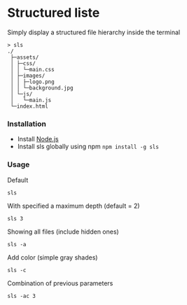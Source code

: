 # Structured liste

Simply display a structured file hierarchy inside the terminal

```
> sls
./
 ├─assets/
 │ ├─css/
 │ │ └─main.css
 │ ├─images/
 │ │ ├─logo.png
 │ │ └─background.jpg
 │ └─js/
 │   └─main.js
 └─index.html
```

### Installation

- Install [Node.js](https://nodejs.org/en/)
- Install sls globally using npm `npm install -g sls`

### Usage

Default 

```
sls
```

With specified a maximum depth (default = 2)

```
sls 3
```

Showing all files (include hidden ones)

```
sls -a
```

Add color (simple gray shades)

```
sls -c
```

Combination of previous parameters

```
sls -ac 3
```

